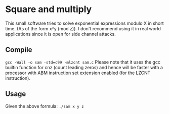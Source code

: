 Square and multiply
===================
This small software tries to solve exponential expressions modulo X in short time. (As of the form x^y (mod z)). I don't recommend using it in real world applications since it is open for side channel attacks.

Compile
-------
`gcc -Wall -o sam -std=c99 -mlzcnt sam.c`
Please note that it uses the gcc builtin function for cnz (count leading zeros) and hence will be faster with a processor with ABM instruction set extension enabled (for the LZCNT instruction).

Usage
-----
Given the above formula: `./sam x y z` 
